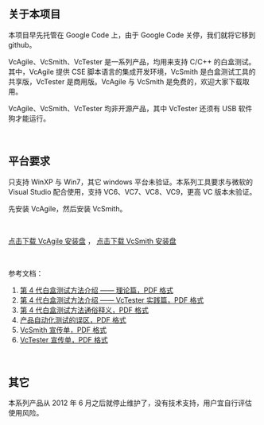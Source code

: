 ## 关于本项目

本项目早先托管在 Google Code 上，由于 Google Code 关停，我们就将它移到 github。

VcAgile、VcSmith、VcTester 是一系列产品，均用来支持 C/C++ 的白盒测试。其中，VcAgile 提供 CSE 脚本语言的集成开发环境，VcSmith 是白盒测试工具的共享版，VcTester 是商用版。VcAgile 与 VcSmith 是免费的，欢迎大家下载取用。

VcAgile、VcSmith、VcTester 均非开源产品，其中 VcTester 还须有 USB 软件狗才能运行。

&nbsp;

## 平台要求

只支持 WinXP 与 Win7，其它 windows 平台未验证。本系列工具要求与微软的 Visual Studio 配合使用，支持 VC6、VC7、VC8、VC9，更高 VC 版本未验证。

先安装 VcAgile，然后安装 VcSmith。

&nbsp;

[点击下载 VcAgile 安装盘](https://cse-soft.github.io/vcsmith/setup/VcAgileSetup_223.zip) ， 
[点击下载 VcSmith 安装盘](https://cse-soft.github.io/vcsmith/setup/VcSmithSetup_523.zip)

&nbsp;

参考文档：

1. [第 4 代白盒测试方法介绍 —— 理论篇，PDF 格式](https://cse-soft.github.io/vcsmith/doc/4GWM_theory.pdf)
2. [第 4 代白盒测试方法介绍 —— VcTester 实践篇，PDF 格式](https://cse-soft.github.io/vcsmith/doc/4GWM_practice.pdf)
3. [第 4 代白盒测试方法通俗释义，PDF 格式](https://cse-soft.github.io/vcsmith/doc/4GWM_explain.pdf)
4. [产品自动化测试的误区，PDF 格式](https://cse-soft.github.io/vcsmith/doc/about_autotest.pdf)
5. [VcSmith 宣传单，PDF 格式](https://cse-soft.github.io/vcsmith/doc/VcSmith_intro.pdf)
6. [VcTester 宣传单，PDF 格式](https://cse-soft.github.io/vcsmith/doc/VcTester_intro.pdf)

&nbsp;

## 其它

本系列产品从 2012 年 6 月之后就停止维护了，没有技术支持，用户宜自行评估使用风险。

&nbsp;
